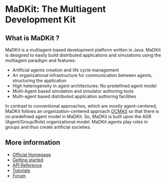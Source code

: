 MaDKit: The Multiagent Development Kit
================================================

What is MaDKit ?
-----------------

MaDKit is a multiagent-based development platform written in Java.
MaDKit is designed to easily build distributed applications and simulations using the multiagent paradigm and features:

* Artificial agents creation and life cycle management
* An organizational infrastructure for communication between agents, structuring the application
* High heterogeneity in agent architectures: No predefined agent model
* Multi-Agent based simulation and simulator authoring tools
* Multi-agent based distributed application authoring facilities

In contrast to conventional approaches, which are mostly agent-centered, MaDKit follows an organization-centered approach [OCMAS][1]
so that there is no predefnied agent model in MaDKit. So, MaDKit is built upon the AGR (Agent/Group/Role) organizational model:
MaDKit agents play roles in groups and thus create artificial societies.
 
More information
------------------------------------------------

* [Official Homepage](http://www.madkit.org)
* [Getting started](http://www.madkit.net/README.html)
* [API Reference](http://www.madkit.org/api/madkit5)
* [Tutorials](http://www.madkit.org/tutorials)
* [Forum](http://www.madkit.org/forum)


[1]: http://janela.lirmm.fr/~fmichel/publi/pdfs/ferber04ocmas.pdf
